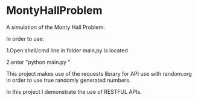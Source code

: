 # MontyHallProblem
A simulation of the Monty Hall Problem. 

In order to use:

1.Open shell/cmd line in folder main,py is located

2.enter "python main.py <Enter amount of times you with to simulate>"
  
This project makes use of the requests library for API use with random.org in
order to use true randomly generated numbers.

In this project I demonstrate the use of RESTFUL APIs.
